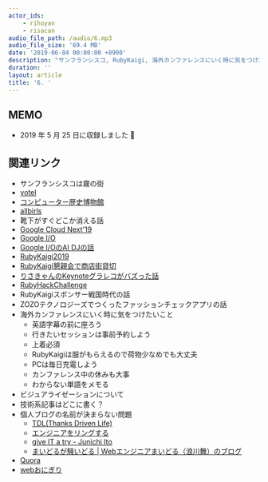 ```yaml
---
actor_ids:
    - rihoyan
    - risacan
audio_file_path: /audio/6.mp3
audio_file_size: '69.4 MB'
date: '2019-06-04 00:00:00 +0900'
description: "サンフランシスコ, RubyKaigi, 海外カンファレンスにいく時に気をつけた方がいいこと, ビジュアライゼーション, 技術系記事はどこに書く？, ブログの名前が決まらない問題, Quora, webおにぎりの話をしました"
duration: ''
layout: article
title: '6. '
---
```


## MEMO

- 2019 年 5 月 25 日に収録しました 📆

## 関連リンク

- サンフランシスコは霧の街
- [yotel](https://www.yotel.com/en/hotels/yotel-san-francisco)
- [コンピューター歴史博物館](https://www.computerhistory.org/)
- [allbirls](https://www.allbirds.com/)
- 靴下がすぐどこか消える話
- [Google Cloud Next'19](https://cloud.withgoogle.com/next/sf/)
- [Google I/O](https://events.google.com/io/) 
- [Google I/OのAI DJの話](https://togetter.com/li/1346070)
- [RubyKaigi2019](https://rubykaigi.org/2019)
- [RubyKaigi懇親会で商店街貸切](https://udzura.hatenablog.jp/entry/2019/05/15/210723)
- [りさきゃんのKeynoteグラレコがバズった話](https://twitter.com/_risacan_/status/1118697918246969344)
- [RubyHackChallenge](https://rhc.connpass.com/)
- RubyKaigiスポンサー戦国時代の話
- ZOZOテクノロジーズでつくったファッションチェックアプリの話
- 海外カンファレンスにいく時に気をつけたいこと
  - 英語字幕の前に座ろう
  - 行きたいセッションは事前予約しよう
  - 上着必須
  - RubyKaigiは服がもらえるので荷物少なめでも大丈夫
  - PCは毎日充電しよう
  - カンファレンス中の休みも大事
  - わからない単語をメモる
- ビジュアライゼーションについて
- 技術系記事はどこに書く？
- 個人ブログの名前が決まらない問題
  - [TDL(Thanks Driven Life)](http://gongo.hatenablog.com/)
  - [エンジニアをリングする](http://yoshiko.hatenablog.jp/)
  - [give IT a try - Junichi Ito](https://blog.jnito.com/)
  - [まいどるが騒いどる | Webエンジニアまいどる（浪川舞）のブログ](https://maidol.me/)
- [Quora](https://jp.quora.com/)
- [webおにぎり](https://qiita.com/kosamari/items/a1f0fe2ed1a4a9de997f)
